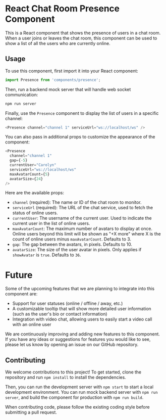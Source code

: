 # React Chat Room Presence Component

This is a React component that shows the presence of users in a chat room. When a user joins or leaves the chat room, this component can be used to show a list of all the users who are currently online.

## Usage

To use this component, first import it into your React component:

```javascript
import Presence from 'components/presence';
```

Then, run a backend mock server that will handle web socket communication:

```bash
npm run server
```

Finally, use the `Presence` component to display the list of users in a specific channel:

```javascript
<Presence channel="channel 1" serviceUrl="ws://localhost/ws" />
```

You can also pass in additional props to customize the appearance of the component:

```javascript
<Presence
  channel="channel 1"
  gap={-5}
  currentUser="Carolyn"
  serviceUrl="ws://localhost/ws"
  maxAvatarCount={5}
  avatarSize={24}
/>
```

Here are the available props:

- `channel` (required): The name or ID of the chat room to monitor.
- `serviceUrl` (required): The URL of the chat service, used to fetch the status of online users.
- `currentUser`: The username of the current user. Used to indicate the current user in the list of online users.
- `maxAvatarCount`: The maximum number of avatars to display at once. Online users beyond this limit will be shown as "+X more" where X is the count of online users minus `maxAvatarCount`. Defaults to 3.
- `gap`: The gap between the avatars, in pixels. Defaults to 10.
- `avatarSize`: The size of the user avatar in pixels. Only applies if `showAvatar` is `true`. Defaults to `36`.

# Future

Some of the upcoming features that we are planning to integrate into this component are:

- Support for user statuses (online / offline / away, etc.)
- A customizable tooltip that will show more detailed user information (such as the user's bio or contact information)
- Integration with video chat, allowing users to easily start a video call with an online user

We are continuously improving and adding new features to this component. If you have any ideas or suggestions for features you would like to see, please let us know by opening an issue on our GitHub repository.

## Contributing

We welcome contributions to this project! To get started, clone the repository and run `npm install` to install the dependencies.

Then, you can run the development server with `npm start` to start a local development environment. You can run mock backend server with `npm run server`, and build the component for production with `npm run build`.

When contributing code, please follow the existing coding style before submitting a pull request.
